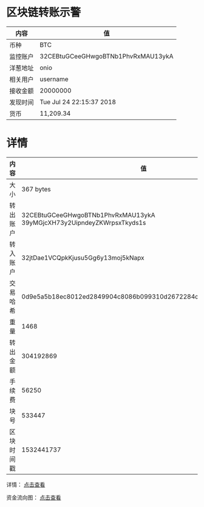 ﻿# 区块链转账示警
|内容|值|
| ----- | ---- |
| 币种 | BTC |
|监控账户 | 32CEBtuGCeeGHwgoBTNb1PhvRxMAU13ykA |
 |洋葱地址 | onio | 
 |相关用户 | username | 
|接收金额 | 20000000 |
|发现时间 |Tue Jul 24 22:15:37 2018|
|货币 |11,209.34 |


# 详情
|内容|值|
| ---  |  ----- |
|大小   | 367 bytes |
|转出账户 |  32CEBtuGCeeGHwgoBTNb1PhvRxMAU13ykA<br/>  39yMGjcXH73y2UipndeyZKWrpsxTkyds1s<br/>  |
|转入账户 |  32jtDae1VCQpkKjusu5Gg6y13moj5kNapx<br/>  |
|交易哈希 | 0d9e5a5b18ec8012ed2849904c8086b099310d2672284d9ea5280f6733236f08 |
|重量 | 1468 |
|转出金额 | 304192869 |
|手续费 | 56250 |
|块号 |533447|
|区块时间戳 | 1532441737 |


详情： [点击查看]( https://blockchain.info/tx/0d9e5a5b18ec8012ed2849904c8086b099310d2672284d9ea5280f6733236f08)

资金流向图： [点击查看](https://blockchain.info/tree/362374931)